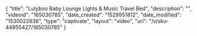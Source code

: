 {
    "title": "Lulyboo Baby Lounge Lights & Music Travel Bed",
    "description": "",
    "videoid": "165030785",
    "date_created": "1529951812",
    "date_modified": "1530022836",
    "type": "captivate",
    "layout": "video",
    "url": "\/v\/sku-44955427\/165030785"
}